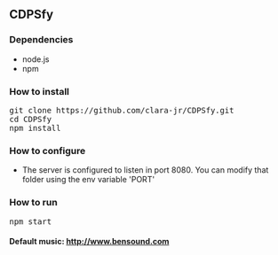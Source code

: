 ## CDPSfy

### Dependencies

- node.js
- npm

### How to install

<pre>
git clone https://github.com/clara-jr/CDPSfy.git
cd CDPSfy
npm install
</pre>

### How to configure

+ The server is configured to listen in port 8080. You can modify that folder using the env variable 'PORT'

### How to run

<pre>
npm start
</pre>

#### Default music: http://www.bensound.com
